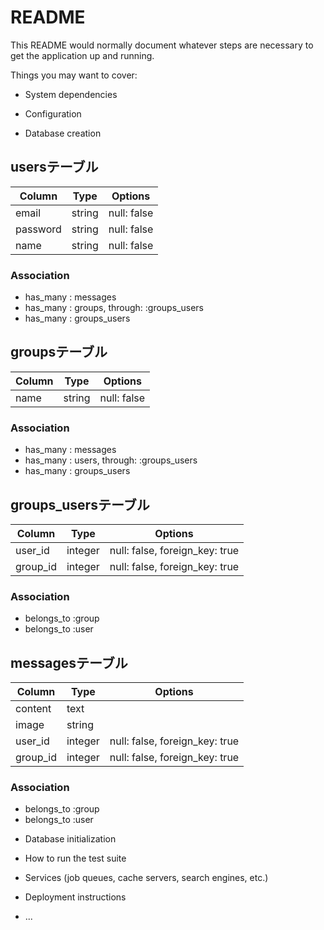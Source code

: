 # README

This README would normally document whatever steps are necessary to get the
application up and running.

Things you may want to cover:


* System dependencies

* Configuration

* Database creation

## usersテーブル
|Column|Type|Options|
|------|----|-------|
|email|string|null: false|
|password|string|null: false|
|name|string|null: false|

### Association
- has_many : messages
- has_many : groups, through: :groups_users
- has_many : groups_users

## groupsテーブル
|Column|Type|Options|
|------|----|-------|
|name|string|null: false|

### Association
- has_many : messages
- has_many : users, through: :groups_users
- has_many : groups_users

## groups_usersテーブル
|Column|Type|Options|
|------|----|-------|
|user_id|integer|null: false, foreign_key: true|
|group_id|integer|null: false, foreign_key: true|

### Association
- belongs_to :group
- belongs_to :user

## messagesテーブル
|Column|Type|Options|
|------|----|-------|
|content|text||
|image|string||
|user_id|integer|null: false, foreign_key: true|
|group_id|integer|null: false, foreign_key: true|

### Association
- belongs_to :group
- belongs_to :user

* Database initialization

* How to run the test suite

* Services (job queues, cache servers, search engines, etc.)

* Deployment instructions

* ...
